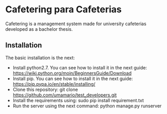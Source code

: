 Cafetering para Cafeterias
==========

Cafetering is a management system made for university cafeterias developed as a bachelor thesis. 

Installation
--------------------

The basic installation is the next:
+ Install python2.7. You can see how to install it in the next guide: https://wiki.python.org/moin/BeginnersGuide/Download
+ Install pip. You can see how to install it in the next guide: https://pip.pypa.io/en/stable/installing/
+ Clone this repository: git clone https://github.com/umamario/test_developers.git
+ Install the requirements using:
     sudo pip install requirement.txt
+ Run the server using the next command:
     python manage.py runserver 
